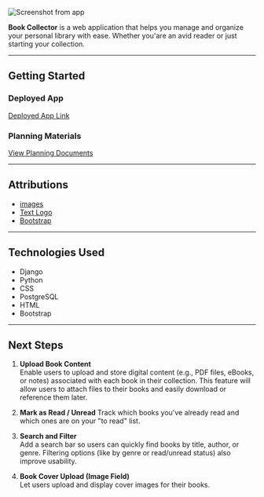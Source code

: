 
![Screenshot from app](https://i.imgur.com/rf6Bcbl.png)  

**Book Collector** is a web application that helps you manage and organize your personal library with ease. Whether you'are an avid reader or just starting your collection.

----------

## Getting Started

### Deployed App

[Deployed App Link]()


### Planning Materials

[View Planning Documents](https://trello.com/b/GsnkBwcz/book-collector)

----------

## Attributions

-   [images](https://www.mycutegraphics.com/graphics/book-images.html)
-   [Text Logo](https://www.canva.com/design/DAGmeol_mC8/KOvAofWj3B884EZJHU6wNA/edit)
-   [Bootstrap](https://getbootstrap.com/docs/4.1/components/navbar/)

----------

## Technologies Used

-  Django
-  Python
-  CSS
-  PostgreSQL
-  HTML
-  Bootstrap

----------

## Next Steps  

1. **Upload Book Content**  
   Enable users to upload and store digital content (e.g., PDF files, eBooks, or notes) associated with each book in their collection. This feature will allow users to attach files to their books and easily download or reference them later.

2. **Mark as Read / Unread**
   Track which books you've already read and which ones are on your "to read" list.

3. **Search and Filter**  
   Add a search bar so users can quickly find books by title, author, or genre.
   Filtering options (like by genre or read/unread status) also improve usability.

4. **Book Cover Upload (Image Field)**  
   Let users upload and display cover images for their books.